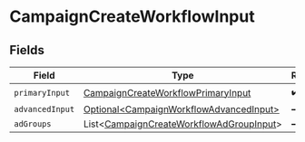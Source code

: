# CampaignCreateWorkflowInput


## Fields

| Field                                                                                                      | Type                                                                                                       | Required                                                                                                   | Description                                                                                                |
| ---------------------------------------------------------------------------------------------------------- | ---------------------------------------------------------------------------------------------------------- | ---------------------------------------------------------------------------------------------------------- | ---------------------------------------------------------------------------------------------------------- |
| `primaryInput`                                                                                             | [CampaignCreateWorkflowPrimaryInput](../../models/components/CampaignCreateWorkflowPrimaryInput.md)        | :heavy_check_mark:                                                                                         | N/A                                                                                                        |
| `advancedInput`                                                                                            | [Optional\<CampaignWorkflowAdvancedInput>](../../models/components/CampaignWorkflowAdvancedInput.md)       | :heavy_minus_sign:                                                                                         | N/A                                                                                                        |
| `adGroups`                                                                                                 | List\<[CampaignCreateWorkflowAdGroupInput](../../models/components/CampaignCreateWorkflowAdGroupInput.md)> | :heavy_minus_sign:                                                                                         | N/A                                                                                                        |